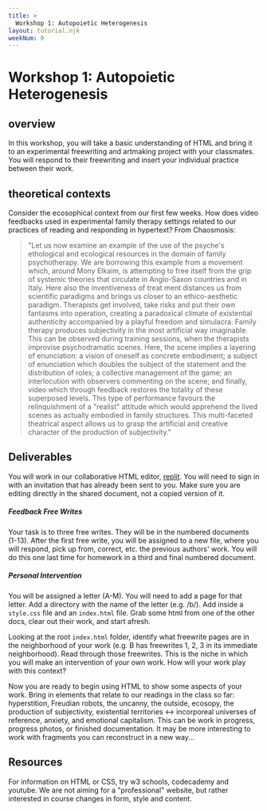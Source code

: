 ```yaml
---
title: > 
  Workshop 1: Autopoietic Heterogenesis 
layout: tutorial.njk
weekNum: 0
---
```


# Workshop 1: Autopoietic Heterogenesis

## overview

In this workshop, you will take a basic understanding of HTML and bring it to an experimental freewriting and artmaking project with your classmates. You will respond to their freewriting and insert your individual practice between their work.

## theoretical contexts

Consider the ecosophical context from our first few weeks. How does video feedbacks used in experimental family therapy settings related to our practices of reading and responding in hypertext? From Chaosmosis:

> "Let us now examine an example of the use of the psyche's ethological and ecological resources in the domain of family psychotherapy. We are borrowing this example from a movement which, around Mony Elkaim, is attempting to free itself from the grip of systemic theories that circulate in Anglo-Saxon countries and in Italy. Here also the inventiveness of treat ment distances us from scientific paradigms and brings us closer to an ethico-aesthetic paradigm. Therapists get involved, take risks and put their own fantasms into operation, creating a paradoxical climate of existential authenticity accompanied by a playful freedom and simulacra. Family therapy produces subjectivity in the most artificial way imaginable. This can be observed during training sessions, when the therapists improvise psychodramatic scenes. Here, the scene implies a layering of enunciation: a vision of oneself as concrete embodiment; a subject of enunciation which doubles the subject of the statement and the distribution of roles; a collective management of the game; an interlocution with observers commenting on the scene; and finally, video which through feedback restores the totality of these superposed levels. This type of performance favours the relinquishment of a "realist" attitude which would apprehend the lived scenes as actually embodied in family structures. This multi-faceted theatrical aspect allows us to grasp the artificial and creative character of the production of subjectivity."

## Deliverables

You will work in our collaborative HTML editor, [replit](https://replit.com/@gjohns13/Autopoietic-Heterogenesis). You will need to sign in with an invitation that has already been sent to you. Make sure you are editing directly in the shared document, not a copied version of it.

##### Feedback Free Writes

Your task is to three free writes. They will be in the numbered documents (1-13). After the first free write, you will be assigned to a new file, where you will respond, pick up from, correct, etc. the previous authors' work. You will do this one last time for homework in a third and final numbered document.

##### Personal Intervention

You will be assigned a letter (A-M). You will need to add a page for that letter. Add a directory with the name of the letter (e.g. /b/). Add inside a `style.css` file and an `index.html` file. Grab some html from one of the other docs, clear out their work, and start afresh.

Looking at the root `index.html` folder, identify what freewrite pages are in the neighborhood of your work (e.g. B has freewrites 1, 2, 3 in its immediate neighborhood). Read through those freewrites. This is the niche in which you will make an intervention of your own work. How will your work play with this context?

Now you are ready to begin using HTML to show some aspects of your work. Bring in elements that relate to our readings in the class so far: hyperstition, Freudian robots, the uncanny, the outside, ecosopy, the production of subjectivity, existential territories <-> incorporeal universes of reference, anxiety, and emotional capitalism. This can be work in progress, progress photos, or finished documentation. It may be more interesting to work with fragments you can reconstruct in a new way...

## Resources

For information on HTML or CSS, try w3 schools, codecademy and youtube. We are not aiming for a "professional" website, but rather interested in course changes in form, style and content.
